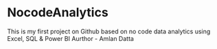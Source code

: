 # NocodeAnalytics
This is my first project on Github based on no code data analytics using Excel, SQL &amp; Power BI 
Aurthor - Amlan Datta
